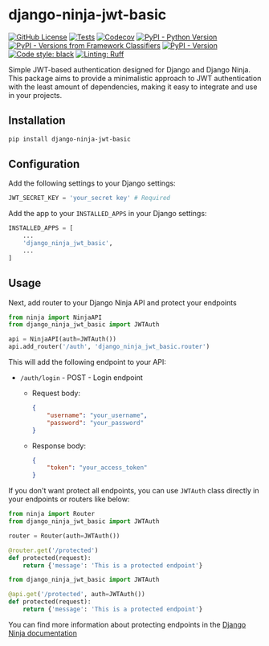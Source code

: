 # django-ninja-jwt-basic

[![GitHub License](https://img.shields.io/github/license/SpaceShaman/django-ninja-jwt-basic)](https://github.com/SpaceShaman/django-ninja-jwt-basic?tab=MIT-1-ov-file)
[![Tests](https://img.shields.io/github/actions/workflow/status/SpaceShaman/django-ninja-jwt-basic/release.yml?label=tests)](https://github.com/SpaceShaman/django-ninja-jwt-basic/blob/master/.github/workflows/tests.yml)
[![Codecov](https://img.shields.io/codecov/c/github/SpaceShaman/django-ninja-jwt-basic)](https://codecov.io/gh/SpaceShaman/django-ninja-jwt-basic)
[![PyPI - Python Version](https://img.shields.io/pypi/pyversions/django-ninja-jwt-basic)](https://pypi.org/project/django-ninja-jwt-basic)
[![PyPI - Versions from Framework Classifiers](https://img.shields.io/pypi/frameworkversions/django/django-ninja-jwt-basic)](https://pypi.org/project/django-ninja-jwt-basic)
[![PyPI - Version](https://img.shields.io/pypi/v/django-ninja-jwt-basic)](https://pypi.org/project/django-ninja-jwt-basic)
[![Code style: black](https://img.shields.io/badge/code%20style-black-000000.svg)](https://github.com/psf/black)
[![Linting: Ruff](https://img.shields.io/endpoint?url=https://raw.githubusercontent.com/charliermarsh/ruff/main/assets/badge/v2.json)](https://github.com/astral-sh/ruff)

Simple JWT-based authentication designed for Django and Django Ninja. This package aims to provide a minimalistic approach to JWT authentication with the least amount of dependencies, making it easy to integrate and use in your projects.

## Installation

```bash
pip install django-ninja-jwt-basic
```

## Configuration

Add the following settings to your Django settings:

```python
JWT_SECRET_KEY = 'your_secret key' # Required
```

Add the app to your `INSTALLED_APPS` in your Django settings:

```python
INSTALLED_APPS = [
    ...
    'django_ninja_jwt_basic',
    ...
]
```

## Usage

Next, add router to your Django Ninja API and protect your endpoints

```python
from ninja import NinjaAPI
from django_ninja_jwt_basic import JWTAuth

api = NinjaAPI(auth=JWTAuth())
api.add_router('/auth', 'django_ninja_jwt_basic.router')
```

This will add the following endpoint to your API:

- `/auth/login` - POST - Login endpoint

  - Request body:

    ```json
    {
        "username": "your_username",
        "password": "your_password"
    }
    ```
  
  - Response body:

    ```json
    {
        "token": "your_access_token"
    }
    ```

If you don't want protect all endpoints, you can use `JWTAuth` class directly in your endpoints or routers like below:

```python
from ninja import Router
from django_ninja_jwt_basic import JWTAuth

router = Router(auth=JWTAuth())

@router.get('/protected')
def protected(request):
    return {'message': 'This is a protected endpoint'}
```

``` python
from django_ninja_jwt_basic import JWTAuth

@api.get('/protected', auth=JWTAuth())
def protected(request):
    return {'message': 'This is a protected endpoint'}
```

You can find more information about protecting endpoints in the [Django Ninja documentation](https://django-ninja.dev/guides/authentication/)
